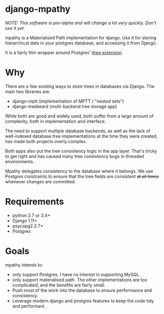 # django-mpathy

*NOTE: This software is _pre-alpha_ and will change a lot very quickly. Don't use it yet.*

mpathy is a Materialised Path implementation for django. Use it for storing hierarchical data in your postgres database,
and accessing it from Django.

It is a fairly thin wrapper around Postgres' [ltree extension](https://www.postgresql.org/docs/current/static/ltree.html)

# Why

There are a few existing ways to store trees in databases via Django. The main two libraries are:

* django-mptt (implementation of MPTT / "nested sets")
* django-treebeard (multi-backend tree storage app)

While both are good and widely used, both suffer from a large amount of complexity, both in implementation and interface.

The need to support multiple database backends, as well as the lack of well-indexed database tree implementations at the time they were created, has made both projects overly complex.

Both apps also put the tree consistency logic in the app layer. That's tricky to get right and has caused many tree consistency bugs in threaded environments.

Mpathy delegates consistency to the database where it belongs. We use Postgres constraints to ensure that the tree fields are consistent ~~at all times~~ whenever changes are committed.

# Requirements

* python 2.7 or 3.4+
* Django 1.11+
* psycopg2 2.7+
* Postgres

# Goals

mpathy intends to:
 * only support Postgres. I have no interest in supporting MySQL.
 * only support materialised path. The other implementations are too complicated, and the benefits are fairly small.
 * Push most of the work into the database to ensure performance and consistency.
 * Leverage modern django and postgres features to keep the code tidy and performant.
